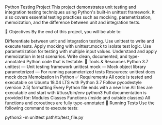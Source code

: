 Python Testing Project
This project demonstrates unit testing and integration testing techniques using Python's built-in unittest framework. It also covers essential testing practices such as mocking, parametrization, memoization, and the difference between unit and integration tests.

🧪 Objectives
By the end of this project, you will be able to:

Differentiate between unit and integration testing.
Use unittest to write and execute tests.
Apply mocking with unittest.mock to isolate test logic.
Use parametrization for testing with multiple input values.
Understand and apply memoization in test scenarios.
Write clean, documented, and type-annotated Python code that is testable.
🧰 Tools & Resources
Python 3.7
unittest — Unit testing framework
unittest.mock — Mock object library
parameterized — For running parameterized tests
Resources:
unittest docs
mock docs
Memoization in Python
✅ Requirements
All code is tested and executable on Ubuntu 18.04 LTS with Python 3.7
Follow pycodestyle (version 2.5) formatting
Every Python file ends with a new line
All files are executable and start with #!/usr/bin/env python3
Full documentation is provided for:
Modules
Classes
Functions (inside and outside classes)
All functions and coroutines are fully type-annotated
🚀 Running Tests
Use the following command to execute tests:

python3 -m unittest path/to/test_file.py
